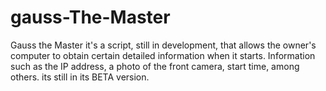 # gauss-The-Master
Gauss the Master it's a script, still in development, that allows the owner's computer to obtain certain detailed information when it starts.
Information such as the IP address, a photo of the front camera, start time, among others.
its still in its BETA version.
